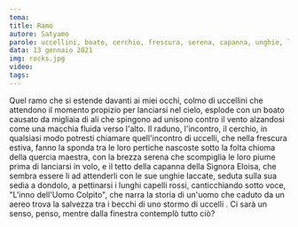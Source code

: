 ```yaml
---
tema:
title: Ramo
autore: Satyamo
parole: uccellini, boato, cerchio, frescura, serena, capanna, unghie, laccate, colpito, salvezza
data: 13 gennaio 2021
img: rocks.jpg
video: 
tags: 
---
```

Quel ramo che si estende davanti ai miei occhi, colmo di uccellini che attendono il momento propizio per lanciarsi nel cielo, esplode con un boato causato da migliaia di ali che spingono ad unisono contro il vento alzandosi come una macchia fluida verso l'alto.  Il raduno, l'incontro, il cerchio, in qualsiasi modo potresti chiamare  quell'incontro di uccelli, che nella frescura estiva, fanno la sponda tra le loro pertiche nascoste sotto la folta chioma della quercia maestra,  con la brezza serena che scompiglia le loro piume prima di lanciarsi in volo, e il tetto della capanna della Signora Eloisa, che sembra essere li ad attenderli con le sue unghie laccate, seduta sulla sua sedia a dondolo, a pettinarsi i lunghi capelli rossi, canticchiando sotto voce, "L'inno dell'Uomo Colpito", che narra la storia di un'uomo che caduto da un aereo trova la salvezza tra i becchi di uno stormo di uccelli .  Ci sarà un senso, penso, mentre dalla finestra contemplò tutto ciò? 
